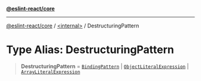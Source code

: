 [**@eslint-react/core**](../../README.md)

***

[@eslint-react/core](../../README.md) / [\<internal\>](../README.md) / DestructuringPattern

# Type Alias: DestructuringPattern

> **DestructuringPattern** = [`BindingPattern`](BindingPattern-1.md) \| [`ObjectLiteralExpression`](../interfaces/ObjectLiteralExpression.md) \| [`ArrayLiteralExpression`](../interfaces/ArrayLiteralExpression.md)
